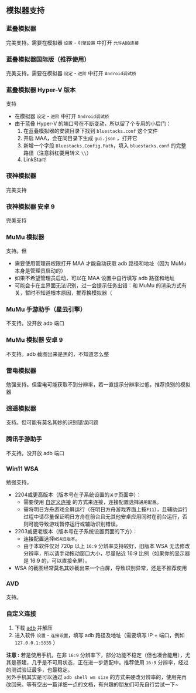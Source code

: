 ## 模拟器支持

### 蓝叠模拟器

完美支持。需要在模拟器 `设置` - `引擎设置` 中打开 `允许ADB连接`

### 蓝叠模拟器国际版（推荐使用）

完美支持。需要在模拟器 `设定` - `进阶` 中打开 `Android调试桥`

### 蓝叠模拟器 Hyper-V 版本

支持

- 在模拟器 `设定` - `进阶` 中打开 `Android调试桥`
- 由于蓝叠 Hyper-V 的端口号在不断变动，所以留了个专用的小后门：
  1. 在蓝叠模拟器的安装目录下找到 `bluestacks.conf` 这个文件
  2. 开启 MAA，会在同目录下生成 `gui.json` ，打开它
  3. 新增一个字段 `Bluestacks.Config.Path`，填入 `bluestacks.conf` 的完整路径（注意斜杠要用转义 `\\`）
  4. LinkStart!

### 夜神模拟器

完美支持

### 夜神模拟器 安卓 9

完美支持

### MuMu 模拟器

支持。但

- 需要使用管理员权限打开 MAA 才能自动获取 adb 路径和地址（因为 MuMu 本身是管理员启动的）
- 如果不希望管理员启动，可以在 MAA 设置中自行填写 adb 路径和地址
- 可能会卡在主界面无法识别，过一会提示任务出错：和 MuMu 的渲染方式有关，暂时不知道根本原因，推荐换模拟器（

### MuMu 手游助手（星云引擎）  

不支持。没开放 adb 端口

### MuMu 模拟器 安卓 9

不支持。adb 截图出来是黑的，不知道怎么整

### 雷电模拟器

勉强支持。但雷电可能获取不到分辨率，若一直提示分辨率过低，推荐换别的模拟器

### 逍遥模拟器

支持。但可能有莫名其妙的识别错误问题

### 腾讯手游助手

不支持。没开放 adb 端口

### Win11 WSA

勉强支持。

- 2204或更高版本（版本号在子系统设置的`关于`页面中）：
   - 需要使用 [自定义连接](#自定义连接) 的方式来连接，连接配置选择`通用配置`。
   - 需将明日方舟游戏全屏运行（在明日方舟游戏界面上按`F11`），且辅助运行过程中请尽量保证明日方舟在前台且无其他安卓应用同时在前台运行，否则可能导致游戏暂停运行或辅助识别错误。
- 2203或更老版本（版本号在子系统设置页面的下方）：
   - 连接配置选择`WSA旧版本`。
   - 由于本软件仅对 720p 以上 `16:9` 分辨率支持较好，旧版本 WSA 无法修改分辨率，所以请手动拖动窗口大小，尽量贴近 16:9 比例（如果你的显示器是 16:9 的，可以直接全屏）。
- WSA 的截图经常莫名其妙截出来一个白屏，导致识别异常，还是不推荐使用

### AVD

支持。

### 自定义连接

1. 下载 [adb](https://dl.google.com/android/repository/platform-tools-latest-windows.zip) 并解压
2. 进入软件 `设置` - `连接设置`，填写 adb 路径及地址（需要填写 IP + 端口，例如 `127.0.0.1:5555` ）  

**注意 :** 若是使用手机，在非 `16:9` 分辨率下，部分功能不稳定（但也凑合能用），尤其是基建，几乎是不可用状态，正在进一步适配中。推荐使用 `16:9` 分辨率，经过的测试验证最多，也最稳定。  
另外手机其实是可以通过 `adb shell wm size` 的方式来硬改分辨率的，使用完再改回来。等有空出一篇详细一点的文档，有兴趣的朋友们可先自行尝试一下~
